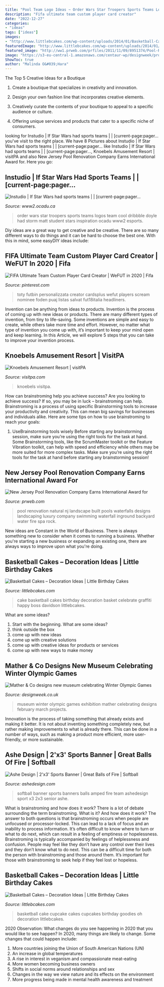 ```yaml
---
title: "Pool Team Logo Ideas ~ Order Wars Star Troopers Sports Teams Logos Team Cool Dribbble Doyle Had Storm Matt Student Stars Inspiration Ocadu Www2 Esports"
description: "Fifa ultimate team custom player card creator"
date: "2022-12-27"
categories:
- "ideas"
tags: ["ideas"]
images:
- "http://www.littlebcakes.com/wp-content/uploads/2014/01/Basketball-Cake-Pictures-1024x682.jpg"
featuredImage: "http://www.littlebcakes.com/wp-content/uploads/2014/01/Basketball-Cupcake-Cake.jpg"
featured_image: "http://ww1.prweb.com/prfiles/2011/11/09/8951374/Pool-Renovation-Company-NJ.jpg"
image: "https://s3-eu-central-1.amazonaws.com/centaur-wp/designweek/prod/content/uploads/2016/02/26110230/20160211_111437.jpg"
ShowToc: true
author: "Malinda O&#039;Hara"
---
```



The Top 5 Creative Ideas for a Boutique
1. Create a boutique that specializes in creativity and innovation.
2. Design your own fashion line that incorporates creative elements.

3. Creatively curate the contents of your boutique to appeal to a specific audience or culture.

4. Offering unique services and products that cater to a specific niche of consumers.


	

		
looking for Instudio | If Star Wars had sports teams | | [current-page:pager... you've visit to the right place. We have 8 Pictures about Instudio | If Star Wars had sports teams | | [current-page:pager... like Instudio | If Star Wars had sports teams | | [current-page:pager..., Knoebels Amusement Resort | visitPA and also New Jersey Pool Renovation Company Earns International Award for. Here you go:
		
    
## Instudio | If Star Wars Had Sports Teams | | [current-page:pager...

<img loading=lazy src="https://www2.ocadu.ca/sites/www2.ocadu.ca/files/feature/StarWarslogo3.jpg" onerror="this.onerror=null;this.src='https://tse1.mm.bing.net/th?id=OIP.Sha-AtRwzO8k_z0XU3zazAHaFg&amp;pid=15.1';" alt="Instudio | If Star Wars had sports teams | | [current-page:pager...">

_Source: www2.ocadu.ca_

>order wars star troopers sports teams logos team cool dribbble doyle had storm matt student stars inspiration ocadu www2 esports. 

	

Diy ideas are a great way to get creative and be creative. There are so many different ways to do things and it can be hard to choose the best one. With this in mind, some easyDIY ideas include:

    
## FIFA Ultimate Team Custom Player Card Creator | WeFUT In 2020 | Fifa

<img loading=lazy src="https://i.pinimg.com/736x/d1/30/db/d130dbce3559cd46dc714564323b9b55.jpg" onerror="this.onerror=null;this.src='https://tse1.mm.bing.net/th?id=OIP.JFZuEE4oAGkYrE3knL9mhQHaKW&amp;pid=15.1';" alt="FIFA Ultimate Team Custom Player Card Creator | WeFUT in 2020 | Fifa">

_Source: pinterest.com_

>toty futbin personalizzata creator cardsplus wefut players scream nominee foden puaj listas salvat fut18italia headliners. 

	

Invention can be anything from ideas to products.
Invention is the process of coming up with new ideas or products. There are many different types of invention, from tiny to life-saving. Some inventions are simple and easy to create, while others take more time and effort. However, no matter what type of invention you come up with, it’s important to keep your mind open and keep learning. In this Article, we will explore 5 steps that you can take to improve your invention process.

    
## Knoebels Amusement Resort | VisitPA

<img loading=lazy src="https://www.visitpa.com/sites/default/files/2019-09/Knoebels-Impulse-Joel-Styer-Knoebels-Amusement-Resort.jpg" onerror="this.onerror=null;this.src='https://tse3.mm.bing.net/th?id=OIP.EhWMtLCl3_D2zglbSaY5uAHaEW&amp;pid=15.1';" alt="Knoebels Amusement Resort | visitPA">

_Source: visitpa.com_

>knoebels visitpa. 

	

How can brainstroming help you achieve success?
Are you looking to achieve success? If so, you may be in luck – brainstroming can help. Brainstroming is a process of using specific Brainstorming tools to increase your productivity and creativity. This can mean big savings for businesses and individuals alike. Here are some tips on how to use brainstroming to reach your goals: 
1. UseBrainstorming tools wisely 
Before starting any brainstorming session, make sure you’re using the right tools for the task at hand. Some Brainstorming tools, like the ScrumMaster toolkit or the Feature Vibration toolkit, can help with speed and efficiency while others may be more suited for more complex tasks. Make sure you’re using the right tools for the task at hand before starting any brainstorming session! 

    
## New Jersey Pool Renovation Company Earns International Award For

<img loading=lazy src="http://ww1.prweb.com/prfiles/2011/11/09/8951374/Pool-Renovation-Company-NJ.jpg" onerror="this.onerror=null;this.src='https://tse4.mm.bing.net/th?id=OIP.8axapanpG181W2saqXg_NwHaEP&amp;pid=15.1';" alt="New Jersey Pool Renovation Company Earns International Award for">

_Source: prweb.com_

>pool renovation natural nj landscape built pools waterfalls designs landscaping luxury company swimming waterfall inground backyard water fire spa rock. 

	

New ideas are Constant in the World of Business. There is always something new to consider when it comes to running a business. Whether you're starting a new business or expanding an existing one, there are always ways to improve upon what you're doing. 

    
## Basketball Cakes – Decoration Ideas | Little Birthday Cakes

<img loading=lazy src="http://www.littlebcakes.com/wp-content/uploads/2014/01/Basketball-Cake-Pictures-1024x682.jpg" onerror="this.onerror=null;this.src='https://tse4.mm.bing.net/th?id=OIP.NTk4vHkzcIdiQr_t2tBtPAHaE7&amp;pid=15.1';" alt="Basketball Cakes – Decoration Ideas | Little Birthday Cakes">

_Source: littlebcakes.com_

>cake basketball cakes birthday decoration basket celebrate graffiti happy boss davidson littlebcakes. 

	

What are some ideas?
1. Start with the beginning. What are some ideas? 
2. think outside the box 
3. come up with new ideas 
4. come up with creative solutions 
5. come up with creative ideas for products or services 
6. come up with new ways to make money 

    
## Mather &amp; Co Designs New Museum Celebrating Winter Olympic Games

<img loading=lazy src="https://s3-eu-central-1.amazonaws.com/centaur-wp/designweek/prod/content/uploads/2016/02/26110230/20160211_111437.jpg" onerror="this.onerror=null;this.src='https://tse1.mm.bing.net/th?id=OIP.0kedK5RsbYrXSEGwcvQ_BgHaEK&amp;pid=15.1';" alt="Mather &amp; Co designs new museum celebrating Winter Olympic Games">

_Source: designweek.co.uk_

>museum winter olympic games exhibition mather celebrating designs february march projects. 

	

Innovation is the process of taking something that already exists and making it better. It is not about inventing something completely new, but rather making improvements to what is already there. This can be done in a number of ways, such as making a product more efficient, more user-friendly, or more sustainable.

    
## Ashe Design | 2&#039;x3&#039; Sports Banner | Great Balls Of Fire | Softball

<img loading=lazy src="https://cdn.shopify.com/s/files/1/1154/9316/products/Ashe-Design-Sports-Banner-Great-Balls-Softball-2x3_54c2d1c9-a839-48ad-a28f-6ccc1d28c61b_grande.jpg?v=1490844445" onerror="this.onerror=null;this.src='https://tse4.mm.bing.net/th?id=OIP.WjmzihRZDk02zz6NGoCICwHaHa&amp;pid=15.1';" alt="Ashe Design | 2&#039;x3&#039; Sports Banner | Great Balls of Fire | Softball">

_Source: ashedesign.com_

>softball banner sports banners balls amped fire team ashedesign sport x3 2x3 senior ashe. 

	

What is brainstroming and how does it work?
There is a lot of debate surrounding the term brainstroming. What is it? And how does it work? The answer to both questions is that brainstroming occurs when people are unfocused or processor-locked. This can lead to a lack of focus and an inability to process information. It’s often difficult to know where to turn or what to do next, which can result in a feeling of emptiness or hopelessness.
Brainstroming is typically accompanied by feelings of helplessness and confusion. People may feel like they don’t have any control over their lives and they don’t know what to do next. This can be a difficult time for both the person with brainstroming and those around them. It’s important for those with brainstroming to seek help if they feel lost or hopeless.

    
## Basketball Cakes – Decoration Ideas | Little Birthday Cakes

<img loading=lazy src="http://www.littlebcakes.com/wp-content/uploads/2014/01/Basketball-Cupcake-Cake.jpg" onerror="this.onerror=null;this.src='https://tse4.mm.bing.net/th?id=OIP.jBg7Su2OtLfE5aUZGIUaugHaFj&amp;pid=15.1';" alt="Basketball Cakes – Decoration Ideas | Little Birthday Cakes">

_Source: littlebcakes.com_

>basketball cake cupcake cakes cupcakes birthday goodies oh decoration littlebcakes. 

	

2020 Observation: What changes do you see happening in 2020 that you would like to see happen?
In 2020, many things are likely to change. Some changes that could happen include:
1. More countries joining the Union of South American Nations (UN) 
2. An increase in global temperatures 
3. A rise in interest in veganism and compassionate meat-eating 
4. More women becoming business owners 
5. Shifts in social norms around relationships and sex 
6. Changes in the way we view nature and its effects on the environment 
7. More progress being made in mental health awareness and treatment 

